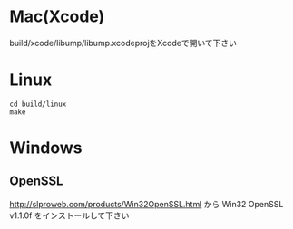 # Mac(Xcode)

build/xcode/libump/libump.xcodeprojをXcodeで開いて下さい

# Linux

    cd build/linux
    make

# Windows

## OpenSSL

http://slproweb.com/products/Win32OpenSSL.html
から
Win32 OpenSSL v1.1.0f
をインストールして下さい
